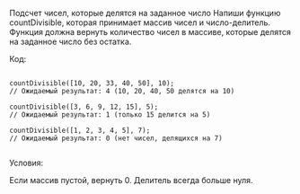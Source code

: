 Подсчет чисел, которые делятся на заданное число
Напиши функцию countDivisible, которая принимает массив чисел и число-делитель. Функция должна вернуть количество чисел в массиве, которые делятся на заданное число без остатка.


Код:

 ```

countDivisible([10, 20, 33, 40, 50], 10);
// Ожидаемый результат: 4 (10, 20, 40, 50 делятся на 10)

countDivisible([3, 6, 9, 12, 15], 5);
// Ожидаемый результат: 1 (только 15 делится на 5)

countDivisible([1, 2, 3, 4, 5], 7);
// Ожидаемый результат: 0 (нет чисел, делящихся на 7)


 ```

Условия:

Если массив пустой, вернуть 0.
Делитель всегда больше нуля.


